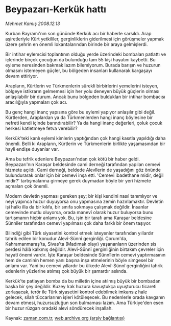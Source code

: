 # Beypazarı-Kerkük hattı

*Mehmet Kamış 2008.12.13*

<tr><td class="metin" colspan="2" style="padding-top: 20px; padding-left: 5px; padding-right: 10px;">Kurban Bayramı'nın son gününde Kerkük acı bir haberle sarsıldı. Arap aşiretleriyle Kürt yetkililer, gerginliklerin giderilmesi için görüşmeler yapmak üzere şehrin en önemli lokantalarından birinde bir araya gelmişlerdi.</td></tr><tr><td class="metin" colspan="2" style="padding-top: 20px; padding-left: 5px; padding-right: 10px;"><p> Bir intihar eylemcisi toplantının olduğu yerde üzerindeki bombaları patlattı ve içlerinde birçok çocuğun da bulunduğu tam 55 kişi hayatını kaybetti. Bu eyleme neresinden bakmak lazım bilemiyorum. Burada barışın ve huzurun olmasını istemeyen güçler, bu bölgeden insanları kullanarak kargaşayı devam ettiriyor. 
<p>Arapların, Kürtlerin ve Türkmenlerin sürekli birbirlerini yemelerini isteyen, bölgeye istikrarın gelmemesi için her yolu deneyen büyük güçlerin olması anlaşılabilir bir durum. Ancak bunu bölgeden buldukları bir intihar bombacısı aracılığıyla yapmaları çok acı. 
<p>Bu genç hangi inanç yapısına göre bu eylemi yapıyor anlaşılır gibi değil. Kürtlerden, Araplardan ya da Türkmenlerden hangi inanç böylesine bir nefreti kendi içinde barındırabilir? Ya da hangi inanç değerleri, çoluk çocuk herkesi katletmeye fetva verebilir? 
<p>Kerkük'teki kanlı eylemi kimlerin yaptığından çok hangi kasıtla yapıldığı daha önemli. Belli ki Arapların, Kürtlerin ve Türkmenlerin birlikte yaşamasından bir hayli endişe duyanlar var. 
<p>Ama bu tefrik edenlere Beypazarı'ndan çok kötü bir haber geldi. Beypazarı'nın Karaşar beldesinde cami derneği tarafından yapılan cemevi hizmete açıldı. Cami derneği, beldede Alevîlerin de yaşadığını göz önünde bulundurarak onlar için bir cemevi inşa etti. 'Cemevi ibadethane midir, değil midir?' tartışmalarına girmeye gerek duymadan böyle bir yeri hizmete açmaları çok önemli. 
<p>Modern devletin yapması gereken şey; bir kişi kendini nasıl tanımlıyor ve neyi yapınca huzur duyuyorsa onu yapmasına zemin hazırlamaktır. Devletin işi halkı illa da bir kılıfa, bir sınıfa sokmaya çalışmak değildir. İnsanlar cemevinde mutlu oluyorsa, orada manevî olarak huzur buluyorsa bunu tartışmanın hiçbir anlamı yok. Bu, işin bir tarafı ama Karaşar beldesine Sünniler tarafından cemevi yapılması çok daha farklı bir önem taşıyor. 
<p>Bilindiği gibi Türk siyasetini kontrol etmek isteyenler tarafından yıllardır tahrik edilen bir konudur Alevî-Sünnî gerginliği. Çorum'da, Kahramanmaraş'ta, Sivas'ta (Madımak olayı) yaşananların üzerinden sis perdesi hâlâ kalkmış değildir. Alevî-Sünnî gerginliğinin birtakım çevreler için hayatî önemi vardır. İşte Karaşar beldesinde Sünnîlerin cemevi yaptırmasının hem de caminin hemen yanı başına inşa etmelerinin böyle simgesel bir anlamı var. Yani bu cemevi yıllardır bu ülkede Alevî-Sünnî gerginliğini tahrik edenlerin yüzlerine atılmış çok büyük bir şamardır aslında. 
<p>Kerkük'te patlayan bomba da bu milletin içine atılmış büyük bir bombadan başka bir şey değildir. Kuzey Irak huzura kavuştukça uyuşturucu ticareti zorlaşacak, terör ile Türk siyasetini kontrol edebilmek imkansız hale gelecek, silah tüccarlarının işleri kötüleşecek. Bu nedenlerle orada kavganın devam etmesi, huzursuzluğun son bulmaması lazım. Ama Türkiye'den esen bir huzur rüzgarı oradaki alevi söndürecek inşallah. <br/></p></p></p></p></p></p></p></p></td></tr>

Kaynak: [zaman.com.tr](http://zaman.com.tr/yazar.do?yazino=769773), [web.archive.org (arşiv bağlantısı)](http://web.archive.org/web/20081223211322/http://www.zaman.com.tr:80/yazar.do?yazino=769773)
